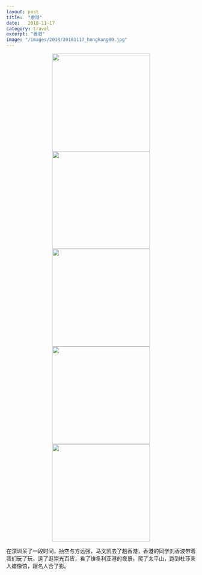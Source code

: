 ```yaml
---
layout: post
title:  "香港"
date:   2018-11-17
category: travel
excerpt: "香港"
image: "/images/2018/20181117_hongkang00.jpg"
---
```


<center class="half">
    <img src="{{ "/images/2018/20181117_hongkang01.jpg" | absolute_url }}" alt="" height="260" /><img src="{{ "/images/2018/20181117_hongkang02.jpg" | absolute_url }}" alt="" height="260"/><img src="{{ "/images/2018/20181117_hongkang03.jpg" | absolute_url }}" alt="" height="260"/><img src="{{ "/images/2018/20181117_hongkang04.jpg" | absolute_url }}" alt="" height="260"/><img src="{{ "/images/2018/20181117_hongkang05.jpg" | absolute_url }}" alt="" height="260"/>
</center>

在深圳呆了一段时间，抽空与方远强，马文凯去了趟香港，香港的同学刘香波带着我们玩了玩，逛了逛崇光百货，看了维多利亚港的夜景，爬了太平山，跑到杜莎夫人蜡像馆，跟名人合了影。
